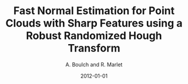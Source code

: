 ---
title: "Fast Normal Estimation for Point Clouds with Sharp Features using a Robust Randomized Hough Transform"
author: "A. Boulch and R. Marlet"
collection: publications
permalink:
date: 2012-01-01
type: journal
venue: 'Computer Graphics Forum, Wiley'
venue2: 'Symposium on Geometry Processing 2012 (SGP 2012)'
venue3:
paperurl: 'https://onlinelibrary.wiley.com/doi/abs/10.1111/j.1467-8659.2012.03181.x'
arxivurl: 
halurl: 
codeurl: 'https://github.com/aboulch/normals_Hough'
mediumurl: 
blogurl: 
pdfurl: 'https://aboulch.github.io/files/2012_sgp_boulch.pdf'
slidesurl: 'https://aboulch.github.io/files/talks/2012_sgp_boulch_slides.pdf'
teaser: '2012-CGF-normals.png'
note:
noteimportant:
---